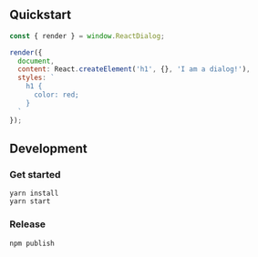 ## Quickstart

```javascript
const { render } = window.ReactDialog;

render({
  document,
  content: React.createElement('h1', {}, 'I am a dialog!'),
  styles: `
    h1 {
      color: red;
    }
  `
});
```

## Development

### Get started

```
yarn install
yarn start
```

### Release

```
npm publish
```
